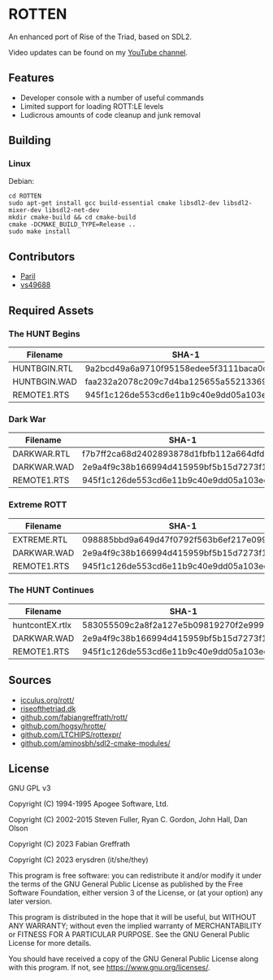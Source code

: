 
# ROTTEN

An enhanced port of Rise of the Triad, based on SDL2.

Video updates can be found on my [YouTube channel](https://www.youtube.com/@erysdren).

## Features

- Developer console with a number of useful commands
- Limited support for loading ROTT:LE levels
- Ludicrous amounts of code cleanup and junk removal

## Building

### Linux

Debian:
```
cd ROTTEN
sudo apt-get install gcc build-essential cmake libsdl2-dev libsdl2-mixer-dev libsdl2-net-dev
mkdir cmake-build && cd cmake-build
cmake -DCMAKE_BUILD_TYPE=Release ..
sudo make install
```

## Contributors

- [Paril](https://github.com/Paril/)
- [vs49688](https://github.com/vs49688/)

## Required Assets

### The HUNT Begins

| Filename     | SHA-1                                    |
|--------------|------------------------------------------|
| HUNTBGIN.RTL | 9a2bcd49a6a9710f95158edee5f3111baca0cea2 |
| HUNTBGIN.WAD | faa232a2078c209c7d4ba125655a55213369c8de |
| REMOTE1.RTS  | 945f1c126de553cd6e11b9c40e9dd05a103ee25a |

### Dark War

| Filename    | SHA-1                                    |
|-------------|------------------------------------------|
| DARKWAR.RTL | f7b7ff2ca68d2402893878d1fbfb112a664dfd10 |
| DARKWAR.WAD | 2e9a4f9c38b166994d415959bf5b15d7273f1db2 |
| REMOTE1.RTS | 945f1c126de553cd6e11b9c40e9dd05a103ee25a |

### Extreme ROTT

| Filename    | SHA-1                                    |
|-------------|------------------------------------------|
| EXTREME.RTL | 098885bbd9a649d47f0792f563b6ef217e099951 |
| DARKWAR.WAD | 2e9a4f9c38b166994d415959bf5b15d7273f1db2 |
| REMOTE1.RTS | 945f1c126de553cd6e11b9c40e9dd05a103ee25a |

### The HUNT Continues

| Filename        | SHA-1                                    |
|-----------------|------------------------------------------|
| huntcontEX.rtlx | 583055509c2a8f2a127e5b09819270f2e9990d47 |
| DARKWAR.WAD     | 2e9a4f9c38b166994d415959bf5b15d7273f1db2 |
| REMOTE1.RTS     | 945f1c126de553cd6e11b9c40e9dd05a103ee25a |

## Sources

- [icculus.org/rott/](https://icculus.org/rott/)
- [riseofthetriad.dk](https://www.riseofthetriad.dk)
- [github.com/fabiangreffrath/rott/](https://github.com/fabiangreffrath/rott/)
- [github.com/hogsy/hrotte/](https://github.com/hogsy/hrotte/)
- [github.com/LTCHIPS/rottexpr/](https://github.com/LTCHIPS/rottexpr/)
- [github.com/aminosbh/sdl2-cmake-modules/](https://github.com/aminosbh/sdl2-cmake-modules/)

## License

GNU GPL v3

Copyright (C) 1994-1995 Apogee Software, Ltd.

Copyright (C) 2002-2015 Steven Fuller, Ryan C. Gordon, John Hall, Dan Olson

Copyright (C) 2023 Fabian Greffrath

Copyright (C) 2023 erysdren (it/she/they)

This program is free software: you can redistribute it and/or modify
it under the terms of the GNU General Public License as published by
the Free Software Foundation, either version 3 of the License, or
(at your option) any later version.

This program is distributed in the hope that it will be useful,
but WITHOUT ANY WARRANTY; without even the implied warranty of
MERCHANTABILITY or FITNESS FOR A PARTICULAR PURPOSE.  See the
GNU General Public License for more details.

You should have received a copy of the GNU General Public License
along with this program.  If not, see <https://www.gnu.org/licenses/>.
